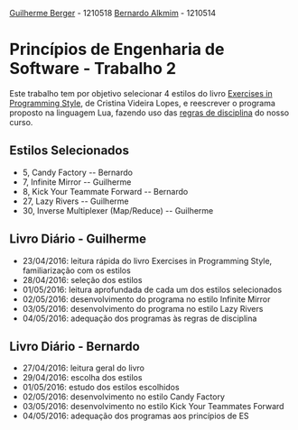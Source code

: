 [Guilherme Berger](https://github.com/gberger) - 1210518
[Bernardo Alkmim](https://github.com/Bpalkmim) - 1210514

# Princípios de Engenharia de Software - Trabalho 2

Este trabalho tem por objetivo selecionar 4 estilos do livro
[Exercises in Programming Style](https://github.com/crista/exercises-in-programming-style),
de Cristina Videira Lopes, e reescrever o programa proposto na linguagem Lua, fazendo uso 
das [regras de disciplina](https://pes2006.wordpress.com/2006/03/15/disciplina/)
do nosso curso.

## Estilos Selecionados

* 5, Candy Factory -- Bernardo
* 7, Infinite Mirror -- Guilherme
* 8, Kick Your Teammate Forward -- Bernardo
* 27, Lazy Rivers -- Guilherme
* 30, Inverse Multiplexer (Map/Reduce) -- Guilherme


## Livro Diário - Guilherme

* 23/04/2016: leitura rápida do livro Exercises in Programming Style, familiarização com os estilos
* 28/04/2016: seleção dos estilos
* 01/05/2016: leitura aprofundada de cada um dos estilos selecionados
* 02/05/2016: desenvolvimento do programa no estilo Infinite Mirror
* 03/05/2016: desenvolvimento do programa no estilo Lazy Rivers
* 04/05/2016: adequação dos programas às regras de disciplina
   
## Livro Diário - Bernardo

* 27/04/2016: leitura geral do livro
* 29/04/2016: escolha dos estilos
* 01/05/2016: estudo dos estilos escolhidos
* 02/05/2016: desenvolvimento no estilo Candy Factory
* 03/05/2016: desenvolvimento no estilo Kick Your Teammates Forward
* 04/05/2016: adequação dos programas aos princípios de ES